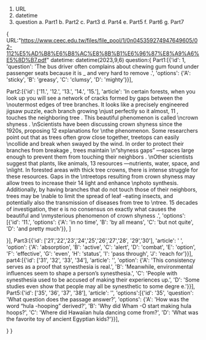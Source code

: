 1. URL
2. datetime
3. question
  a. Part1
  b. Part2
  c. Part3
  d. Part4
  e. Part5
  f. Part6
  g. Part7



{
URL:"https://www.ceec.edu.tw/files/file_pool/1/0n045359274947649605/02-112%E5%AD%B8%E6%B8%AC%E8%8B%B1%E6%96%87%E8%A9%A6%E5%8D%B7.pdf"
datetime: datetime(2023,9,6)
question:{
Part1:[{'id': 1,
      'question': 'The bus driver often complains about chewing gum found under passenger seats because it is _ and very hard to remove .',
      'options': {'A': 'sticky', 'B': 'greasy', 'C': 'clumsy', 'D': 'mighty'}}],
  
Part2:[{'id': ['11.', '12.', '13.', '14.', '15.'],
  'article': 'In certain forests, when you look up you will see a network of cracks formed by gaps between the \noutermost edges of tree branches. It looks like a precisely engineered jigsaw puzzle, each branch growing \njust perfectly so it almost,   11  , touches the  neighboring tree . This beautiful phenomenon is called \ncrown shyness .   \nScientists have been discussing crown shyness since the 1920s, proposing   12   explanations for \nthe phenomenon. Some researchers point out that as trees often grow close together, treetops  can easily \ncollide and break when swayed by the wind. In order to protect their branches from breakage , trees maintain \n“shyness gaps” —spaces large enough to prevent them from touching their neighbors .  \nOther scientists suggest that plants, like animals,   13   resources —nutrients, water, space, and \nlight. In forested areas with thick tree crowns, there is intense struggle for these resources. Gaps in the \ntreetops resulting from crown shyness may allow trees to increase their   14   light and enhance \nphoto synthesis.  Additionally, by having branches that do not touch those of their neighbors, trees may be \nable to limit the spread of leaf -eating insects, and potentially also the transmission of diseases from tree to \ntree.   15   decades of investigation, ther e is no consensus on exactly what causes the beautiful and \nmysterious phenomenon of crown shyness .',
  'options': [{'id': '11.',
    'options': {'A': 'in no time',
     'B': 'by all means',
     'C': 'but not quite',
     'D': 'and pretty much'}},
   ]

}],
Part3:[{'id': ['21','22','23','24','25','26','27','28', '29','30'],
  'article': ' ',
  'option': {'A': 'absorption',
   'B': 'active',
   'C': 'alert',
   'D': 'combat',
   'E': 'option',
   'F': 'effective',
   'G': 'even',
   'H': 'status',
   'I': 'pass through',
   'J': 'reach for'}}],
part4:[{'id': ['31', '32', '33', '34'],
  'article': '',
  'option': {'A': 'This consistency serves as a proof that  synesthesia is real.',
   'B': 'Meanwhile, environmental influences seem to shape a person’s synesthesia.',
   'C': 'People with synesthesia used to be accused of making their experiences up.',
   'D': 'Some studies even show that people may all be synesthetic to some degre e.'}}],
Part5:{'id': ['35', '36', '37', '38'],
 'article': '',
 'options':[{'id': '35',
    'question': 'What question does the passage answer?',
    'options': {'A': 'How was the word “hula -hooping” derived?',
     'B': 'Why did Wham -O start making hula hoops?',
     'C': 'Where did Hawaiian hula dancing come from?',
     'D': 'What was the favorite toy of ancient Egyptian kids?'}}],
  


}
}